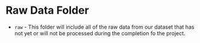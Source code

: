 # Raw Data Folder

- `raw` - This folder will include all of the raw data from our dataset that has not yet or will not be processed during the completion fo the project.
